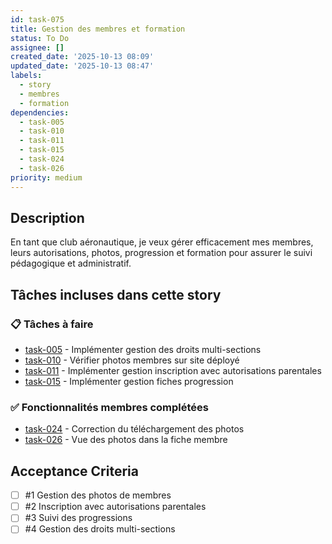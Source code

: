 ```yaml
---
id: task-075
title: Gestion des membres et formation
status: To Do
assignee: []
created_date: '2025-10-13 08:09'
updated_date: '2025-10-13 08:47'
labels:
  - story
  - membres
  - formation
dependencies:
  - task-005
  - task-010
  - task-011
  - task-015
  - task-024
  - task-026
priority: medium
---
```


## Description

<!-- SECTION:DESCRIPTION:BEGIN -->
En tant que club aéronautique, je veux gérer efficacement mes membres, leurs autorisations, photos, progression et formation pour assurer le suivi pédagogique et administratif.

## Tâches incluses dans cette story

### 📋 Tâches à faire
- [task-005](task-005) - Implémenter gestion des droits multi-sections
- [task-010](task-010) - Vérifier photos membres sur site déployé
- [task-011](task-011) - Implémenter gestion inscription avec autorisations parentales
- [task-015](task-015) - Implémenter gestion fiches progression

### ✅ Fonctionnalités membres complétées
- [task-024](task-024) - Correction du téléchargement des photos
- [task-026](task-026) - Vue des photos dans la fiche membre
<!-- SECTION:DESCRIPTION:END -->

## Acceptance Criteria
<!-- AC:BEGIN -->
- [ ] #1 Gestion des photos de membres
- [ ] #2 Inscription avec autorisations parentales
- [ ] #3 Suivi des progressions
- [ ] #4 Gestion des droits multi-sections
<!-- AC:END -->
